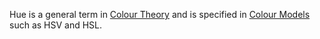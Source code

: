 Hue is a general term in [Colour Theory](../../../../Personal/Knowledge/Colour%20Theory.md) and is specified in [Colour Models](../Colour%20Modelling/Colour%20Models/Colour%20Models.md) such as HSV and HSL.
